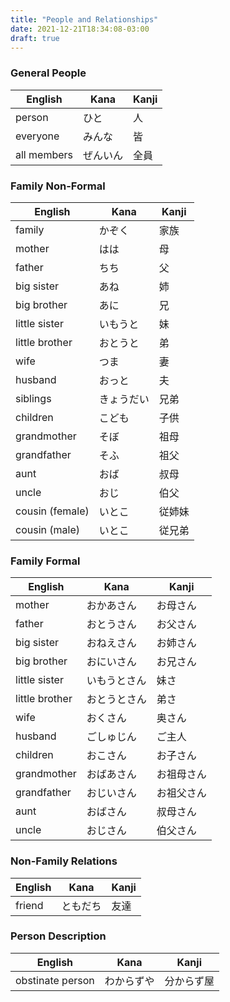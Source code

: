 ```yaml
---
title: "People and Relationships"
date: 2021-12-21T18:34:08-03:00
draft: true
---
```

### General People
| English     | Kana     | Kanji |
|-------------|----------|-------|
| person      | ひと     | 人    |
| everyone    | みんな   | 皆    |
| all members | ぜんいん | 全員  |

### Family Non-Formal
| English         | Kana       | Kanji  |
|-----------------|------------|--------|
| family          | かぞく     | 家族   |
| mother          | はは       | 母     |
| father          | ちち       | 父     |
| big sister      | あね       | 姉     |
| big brother     | あに       | 兄     |
| little sister   | いもうと   | 妹     |     
| little brother  | おとうと   | 弟     |
| wife            | つま       | 妻     |
| husband         | おっと     | 夫     |
| siblings        | きょうだい | 兄弟   |
| children        | こども     | 子供   |
| grandmother     | そぼ       | 祖母   |
| grandfather     | そふ       | 祖父   |
| aunt            | おば       | 叔母   |
| uncle           | おじ       | 伯父   |
| cousin (female) | いとこ     | 従姉妹 |
| cousin (male)   | いとこ     | 従兄弟 |

### Family Formal
| English         | Kana         | Kanji      |
|-----------------|--------------|------------|
| mother          | おかあさん   | お母さん   |
| father          | おとうさん   | お父さん   |
| big sister      | おねえさん   | お姉さん   |
| big brother     | おにいさん   | お兄さん   |
| little sister   | いもうとさん | 妹さ       |
| little brother  | おとうとさん | 弟さ       |
| wife            | おくさん     | 奥さん     |
| husband         | ごしゅじん   | ご主人     |
| children        | おこさん     | お子さん   |
| grandmother     | おばあさん   | お祖母さん |
| grandfather     | おじいさん   | お祖父さん |
| aunt            | おばさん     | 叔母さん   |
| uncle           | おじさん     | 伯父さん   |

### Non-Family Relations
| English | Kana     | Kanji |
|---------|----------|-------|
| friend  | ともだち | 友達  |

### Person Description
| English          | Kana       | Kanji      |
|------------------|------------|------------|
| obstinate person | わからずや | 分からず屋 |
